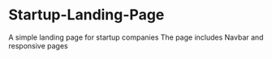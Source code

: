 # Startup-Landing-Page
A simple landing page for startup companies
The page includes Navbar and responsive pages
